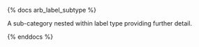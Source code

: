 {% docs arb_label_subtype %}

A sub-category nested within label type providing further detail.

{% enddocs %}